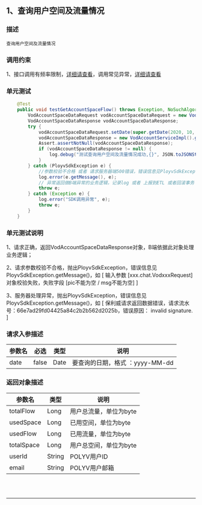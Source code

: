 ## 1、查询用户空间及流量情况
### 描述
```
查询用户空间及流量情况
```
### 调用约束
1、接口调用有频率限制，[详细请查看](/limit.md)，调用常见异常，[详细请查看](/exceptionDoc)

### 单元测试
```java
	@Test
	public void testGetAccountSpaceFlow() throws Exception, NoSuchAlgorithmException {
        VodAccountSpaceDataRequest vodAccountSpaceDataRequest = new VodAccountSpaceDataRequest();
        VodAccountSpaceDataResponse vodAccountSpaceDataResponse;
        try {
            vodAccountSpaceDataRequest.setDate(super.getDate(2020, 10, 13));
            vodAccountSpaceDataResponse = new VodAccountServiceImpl().getAccountSpaceFlow(vodAccountSpaceDataRequest);
            Assert.assertNotNull(vodAccountSpaceDataResponse);
            if (vodAccountSpaceDataResponse != null) {
                log.debug("测试查询用户空间及流量情况成功,{}", JSON.toJSONString(vodAccountSpaceDataResponse));
            }
        } catch (PloyvSdkException e) {
            //参数校验不合格 或者 请求服务器端500错误，错误信息见PloyvSdkException.getMessage()
            log.error(e.getMessage(), e);
            // 异常返回做B端异常的业务逻辑，记录log 或者 上报到ETL 或者回滚事务
            throw e;
        } catch (Exception e) {
            log.error("SDK调用异常", e);
            throw e;
        }
    }
```
### 单元测试说明
1、请求正确，返回VodAccountSpaceDataResponse对象，B端依据此对象处理业务逻辑；

2、请求参数校验不合格，抛出PloyvSdkException，错误信息见PloyvSdkException.getMessage()，如 [ 输入参数 [xxx.chat.VodxxxRequest]对象校验失败，失败字段 [pic不能为空 / msg不能为空] ]

3、服务器处理异常，抛出PloyvSdkException，错误信息见PloyvSdkException.getMessage()，如 [ 保利威请求返回数据错误，请求流水号：66e7ad29fd04425a84c2b2b562d2025b，错误原因： invalid signature. ]
### 请求入参描述

| 参数名 | 必选 | 类型 | 说明 | 
| -- | -- | -- | -- | 
| date | false | Date | 要查询的日期，格式 ：yyyy-MM-dd | 

### 返回对象描述


| 参数名 | 类型 | 说明 | 
| -- | -- | -- | 
| totalFlow | Long | 用户总流量，单位为byte | 
| usedSpace | Long | 已用空间，单位为byte | 
| usedFlow | Long | 已用流量，单位为byte | 
| totalSpace | Long | 用户总空间，单位为byte | 
| userId | String | POLYV用户ID | 
| email | String | POLYV用户邮箱 | 

<br /><br />

------------------

<br /><br />


